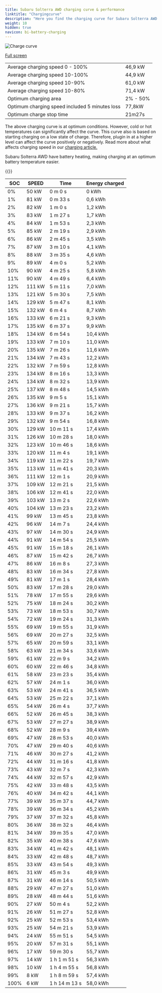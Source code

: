 ```yaml
---
title: Subaru Solterra AWD charging curve & performance
linktitle: "Chargingcurve"
description: "Here you find the charging curve for Subaru Solterra AWD. "
weight: 10
hidden: true
navicon: bi-battery-charging
---
```

<!-- markdownlint-disable MD033 -->
<img src="../chargingcurve.svg" alt="Charge curve" class="img-fluid">

[Full screen](../chargingcurve.svg)


<table class="table table-striped">
<tbody>
<tr>
<td>Average charging speed 0 - 100% </td><td>46,9 kW</td>
</tr>
<tr>
<td>Average charging speed 10-100% </td><td>44,9 kW</td>
</tr>
<tr>
<td>Average charging speed 10-90% </td><td>61,0 kW</td>
</tr>
<tr>
<td>Average charging speed 10-80% </td><td>71,4 kW</td>
</tr>
<tr>
<td>Optimum charging area</td><td>2% - 50%</td>
</tr>
<tr>
<td>Optimum charging speed included 5 minutes loss</td><td>77,8kW</td>
</tr>
<tr>
<td>Optimum charge stop time </td><td>21m27s</td>
</tr>
</tbody>
</table>


The above charging curve is at optimum conditions. However, cold or hot temperatures can significantly affect the curve. This curve also is based on starting charging on a low state of charge. Therefore, plugin in at a higher level can affect the curve positively or negatively. Read more about what affects charging speed in our [charging article.](../../../../../technology/battery/charging/) 


Subaru Solterra AWD have battery heating, making charging at an optimum battery temperature easier. 


{{<evkxdisplayaddarticle />}}
<table class="table table-striped">
<thead>
<tr><th>SOC</th><th>SPEED</th><th>Time</th><th>Energy charged</th></tr>
</thead>
<tbody>
<tr>
<td>0%</td><td>50 kW</td><td> 0 m 0 s </td><td>0 kWh </td>
</tr>
<tr>
<td>1%</td><td>81 kW</td><td> 0 m 33 s </td><td>0,6 kWh </td>
</tr>
<tr>
<td>2%</td><td>82 kW</td><td> 1 m 0 s </td><td>1,2 kWh </td>
</tr>
<tr>
<td>3%</td><td>83 kW</td><td> 1 m 27 s </td><td>1,7 kWh </td>
</tr>
<tr>
<td>4%</td><td>84 kW</td><td> 1 m 53 s </td><td>2,3 kWh </td>
</tr>
<tr>
<td>5%</td><td>85 kW</td><td> 2 m 19 s </td><td>2,9 kWh </td>
</tr>
<tr>
<td>6%</td><td>86 kW</td><td> 2 m 45 s </td><td>3,5 kWh </td>
</tr>
<tr>
<td>7%</td><td>87 kW</td><td> 3 m 10 s </td><td>4,1 kWh </td>
</tr>
<tr>
<td>8%</td><td>88 kW</td><td> 3 m 35 s </td><td>4,6 kWh </td>
</tr>
<tr>
<td>9%</td><td>89 kW</td><td> 4 m 0 s </td><td>5,2 kWh </td>
</tr>
<tr>
<td>10%</td><td>90 kW</td><td> 4 m 25 s </td><td>5,8 kWh </td>
</tr>
<tr>
<td>11%</td><td>90 kW</td><td> 4 m 49 s </td><td>6,4 kWh </td>
</tr>
<tr>
<td>12%</td><td>111 kW</td><td> 5 m 11 s </td><td>7,0 kWh </td>
</tr>
<tr>
<td>13%</td><td>121 kW</td><td> 5 m 30 s </td><td>7,5 kWh </td>
</tr>
<tr>
<td>14%</td><td>129 kW</td><td> 5 m 47 s </td><td>8,1 kWh </td>
</tr>
<tr>
<td>15%</td><td>132 kW</td><td> 6 m 4 s </td><td>8,7 kWh </td>
</tr>
<tr>
<td>16%</td><td>133 kW</td><td> 6 m 21 s </td><td>9,3 kWh </td>
</tr>
<tr>
<td>17%</td><td>135 kW</td><td> 6 m 37 s </td><td>9,9 kWh </td>
</tr>
<tr>
<td>18%</td><td>134 kW</td><td> 6 m 54 s </td><td>10,4 kWh </td>
</tr>
<tr>
<td>19%</td><td>133 kW</td><td> 7 m 10 s </td><td>11,0 kWh </td>
</tr>
<tr>
<td>20%</td><td>135 kW</td><td> 7 m 26 s </td><td>11,6 kWh </td>
</tr>
<tr>
<td>21%</td><td>134 kW</td><td> 7 m 43 s </td><td>12,2 kWh </td>
</tr>
<tr>
<td>22%</td><td>132 kW</td><td> 7 m 59 s </td><td>12,8 kWh </td>
</tr>
<tr>
<td>23%</td><td>134 kW</td><td> 8 m 16 s </td><td>13,3 kWh </td>
</tr>
<tr>
<td>24%</td><td>134 kW</td><td> 8 m 32 s </td><td>13,9 kWh </td>
</tr>
<tr>
<td>25%</td><td>137 kW</td><td> 8 m 48 s </td><td>14,5 kWh </td>
</tr>
<tr>
<td>26%</td><td>135 kW</td><td> 9 m 5 s </td><td>15,1 kWh </td>
</tr>
<tr>
<td>27%</td><td>136 kW</td><td> 9 m 21 s </td><td>15,7 kWh </td>
</tr>
<tr>
<td>28%</td><td>133 kW</td><td> 9 m 37 s </td><td>16,2 kWh </td>
</tr>
<tr>
<td>29%</td><td>132 kW</td><td> 9 m 54 s </td><td>16,8 kWh </td>
</tr>
<tr>
<td>30%</td><td>129 kW</td><td> 10 m 11 s </td><td>17,4 kWh </td>
</tr>
<tr>
<td>31%</td><td>126 kW</td><td> 10 m 28 s </td><td>18,0 kWh </td>
</tr>
<tr>
<td>32%</td><td>123 kW</td><td> 10 m 46 s </td><td>18,6 kWh </td>
</tr>
<tr>
<td>33%</td><td>120 kW</td><td> 11 m 4 s </td><td>19,1 kWh </td>
</tr>
<tr>
<td>34%</td><td>119 kW</td><td> 11 m 22 s </td><td>19,7 kWh </td>
</tr>
<tr>
<td>35%</td><td>113 kW</td><td> 11 m 41 s </td><td>20,3 kWh </td>
</tr>
<tr>
<td>36%</td><td>111 kW</td><td> 12 m 1 s </td><td>20,9 kWh </td>
</tr>
<tr>
<td>37%</td><td>109 kW</td><td> 12 m 21 s </td><td>21,5 kWh </td>
</tr>
<tr>
<td>38%</td><td>106 kW</td><td> 12 m 41 s </td><td>22,0 kWh </td>
</tr>
<tr>
<td>39%</td><td>103 kW</td><td> 13 m 2 s </td><td>22,6 kWh </td>
</tr>
<tr>
<td>40%</td><td>104 kW</td><td> 13 m 23 s </td><td>23,2 kWh </td>
</tr>
<tr>
<td>41%</td><td>99 kW</td><td> 13 m 45 s </td><td>23,8 kWh </td>
</tr>
<tr>
<td>42%</td><td>96 kW</td><td> 14 m 7 s </td><td>24,4 kWh </td>
</tr>
<tr>
<td>43%</td><td>97 kW</td><td> 14 m 30 s </td><td>24,9 kWh </td>
</tr>
<tr>
<td>44%</td><td>91 kW</td><td> 14 m 54 s </td><td>25,5 kWh </td>
</tr>
<tr>
<td>45%</td><td>91 kW</td><td> 15 m 18 s </td><td>26,1 kWh </td>
</tr>
<tr>
<td>46%</td><td>87 kW</td><td> 15 m 42 s </td><td>26,7 kWh </td>
</tr>
<tr>
<td>47%</td><td>86 kW</td><td> 16 m 8 s </td><td>27,3 kWh </td>
</tr>
<tr>
<td>48%</td><td>83 kW</td><td> 16 m 34 s </td><td>27,8 kWh </td>
</tr>
<tr>
<td>49%</td><td>81 kW</td><td> 17 m 1 s </td><td>28,4 kWh </td>
</tr>
<tr>
<td>50%</td><td>83 kW</td><td> 17 m 28 s </td><td>29,0 kWh </td>
</tr>
<tr>
<td>51%</td><td>78 kW</td><td> 17 m 55 s </td><td>29,6 kWh </td>
</tr>
<tr>
<td>52%</td><td>75 kW</td><td> 18 m 24 s </td><td>30,2 kWh </td>
</tr>
<tr>
<td>53%</td><td>73 kW</td><td> 18 m 53 s </td><td>30,7 kWh </td>
</tr>
<tr>
<td>54%</td><td>72 kW</td><td> 19 m 24 s </td><td>31,3 kWh </td>
</tr>
<tr>
<td>55%</td><td>69 kW</td><td> 19 m 55 s </td><td>31,9 kWh </td>
</tr>
<tr>
<td>56%</td><td>69 kW</td><td> 20 m 27 s </td><td>32,5 kWh </td>
</tr>
<tr>
<td>57%</td><td>65 kW</td><td> 20 m 59 s </td><td>33,1 kWh </td>
</tr>
<tr>
<td>58%</td><td>63 kW</td><td> 21 m 34 s </td><td>33,6 kWh </td>
</tr>
<tr>
<td>59%</td><td>61 kW</td><td> 22 m 9 s </td><td>34,2 kWh </td>
</tr>
<tr>
<td>60%</td><td>60 kW</td><td> 22 m 46 s </td><td>34,8 kWh </td>
</tr>
<tr>
<td>61%</td><td>58 kW</td><td> 23 m 23 s </td><td>35,4 kWh </td>
</tr>
<tr>
<td>62%</td><td>57 kW</td><td> 24 m 1 s </td><td>36,0 kWh </td>
</tr>
<tr>
<td>63%</td><td>53 kW</td><td> 24 m 41 s </td><td>36,5 kWh </td>
</tr>
<tr>
<td>64%</td><td>53 kW</td><td> 25 m 22 s </td><td>37,1 kWh </td>
</tr>
<tr>
<td>65%</td><td>54 kW</td><td> 26 m 4 s </td><td>37,7 kWh </td>
</tr>
<tr>
<td>66%</td><td>52 kW</td><td> 26 m 45 s </td><td>38,3 kWh </td>
</tr>
<tr>
<td>67%</td><td>53 kW</td><td> 27 m 27 s </td><td>38,9 kWh </td>
</tr>
<tr>
<td>68%</td><td>52 kW</td><td> 28 m 9 s </td><td>39,4 kWh </td>
</tr>
<tr>
<td>69%</td><td>47 kW</td><td> 28 m 53 s </td><td>40,0 kWh </td>
</tr>
<tr>
<td>70%</td><td>47 kW</td><td> 29 m 40 s </td><td>40,6 kWh </td>
</tr>
<tr>
<td>71%</td><td>46 kW</td><td> 30 m 27 s </td><td>41,2 kWh </td>
</tr>
<tr>
<td>72%</td><td>44 kW</td><td> 31 m 16 s </td><td>41,8 kWh </td>
</tr>
<tr>
<td>73%</td><td>43 kW</td><td> 32 m 7 s </td><td>42,3 kWh </td>
</tr>
<tr>
<td>74%</td><td>44 kW</td><td> 32 m 57 s </td><td>42,9 kWh </td>
</tr>
<tr>
<td>75%</td><td>42 kW</td><td> 33 m 48 s </td><td>43,5 kWh </td>
</tr>
<tr>
<td>76%</td><td>40 kW</td><td> 34 m 42 s </td><td>44,1 kWh </td>
</tr>
<tr>
<td>77%</td><td>39 kW</td><td> 35 m 37 s </td><td>44,7 kWh </td>
</tr>
<tr>
<td>78%</td><td>39 kW</td><td> 36 m 34 s </td><td>45,2 kWh </td>
</tr>
<tr>
<td>79%</td><td>37 kW</td><td> 37 m 32 s </td><td>45,8 kWh </td>
</tr>
<tr>
<td>80%</td><td>36 kW</td><td> 38 m 32 s </td><td>46,4 kWh </td>
</tr>
<tr>
<td>81%</td><td>34 kW</td><td> 39 m 35 s </td><td>47,0 kWh </td>
</tr>
<tr>
<td>82%</td><td>35 kW</td><td> 40 m 38 s </td><td>47,6 kWh </td>
</tr>
<tr>
<td>83%</td><td>34 kW</td><td> 41 m 42 s </td><td>48,1 kWh </td>
</tr>
<tr>
<td>84%</td><td>33 kW</td><td> 42 m 48 s </td><td>48,7 kWh </td>
</tr>
<tr>
<td>85%</td><td>33 kW</td><td> 43 m 54 s </td><td>49,3 kWh </td>
</tr>
<tr>
<td>86%</td><td>31 kW</td><td> 45 m 3 s </td><td>49,9 kWh </td>
</tr>
<tr>
<td>87%</td><td>31 kW</td><td> 46 m 14 s </td><td>50,5 kWh </td>
</tr>
<tr>
<td>88%</td><td>29 kW</td><td> 47 m 27 s </td><td>51,0 kWh </td>
</tr>
<tr>
<td>89%</td><td>28 kW</td><td> 48 m 44 s </td><td>51,6 kWh </td>
</tr>
<tr>
<td>90%</td><td>27 kW</td><td> 50 m 4 s </td><td>52,2 kWh </td>
</tr>
<tr>
<td>91%</td><td>26 kW</td><td> 51 m 27 s </td><td>52,8 kWh </td>
</tr>
<tr>
<td>92%</td><td>25 kW</td><td> 52 m 53 s </td><td>53,4 kWh </td>
</tr>
<tr>
<td>93%</td><td>25 kW</td><td> 54 m 21 s </td><td>53,9 kWh </td>
</tr>
<tr>
<td>94%</td><td>24 kW</td><td> 55 m 51 s </td><td>54,5 kWh </td>
</tr>
<tr>
<td>95%</td><td>20 kW</td><td> 57 m 31 s </td><td>55,1 kWh </td>
</tr>
<tr>
<td>96%</td><td>17 kW</td><td> 59 m 30 s </td><td>55,7 kWh </td>
</tr>
<tr>
<td>97%</td><td>14 kW</td><td>1 h 1 m 51 s </td><td>56,3 kWh </td>
</tr>
<tr>
<td>98%</td><td>10 kW</td><td>1 h 4 m 55 s </td><td>56,8 kWh </td>
</tr>
<tr>
<td>99%</td><td>8 kW</td><td>1 h 8 m 59 s </td><td>57,4 kWh </td>
</tr>
<tr>
<td>100%</td><td>6 kW</td><td>1 h 14 m 13 s </td><td>58,0 kWh </td>
</tr>
</tbody>
</table>

